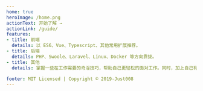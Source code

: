 ```yaml
---
home: true
heroImage: /home.png
actionText: 开始了解 →
actionLink: /guide/
features:
- title: 前端
  details: 以 ES6、Vue、Typescript、其他常用扩展推荐。
- title: 后端
  details: PHP、Swoole、Laravel、Linux、Docker 等方向靠拢。
- title: 其他
  details: 掌握一些在工作需要的奇淫技巧，帮助自己更轻松的面对工作。同时，加上自己有兴趣的人和事。

footer: MIT Licensed | Copyright © 2019-Just008
---
```

